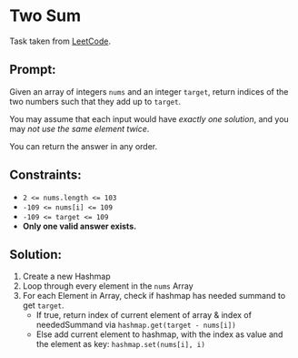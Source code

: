 # Two Sum

Task taken from [LeetCode](https://leetcode.com/problems/two-sum/).

## Prompt:

Given an array of integers `nums` and an integer `target`, return indices of the two numbers such that they add up to `target`.

You may assume that each input would have _exactly one solution_, and you may _not use the same element twice_.

You can return the answer in any order.

## Constraints:

-   `2 <= nums.length <= 103`
-   `-109 <= nums[i] <= 109`
-   `-109 <= target <= 109`
-   **Only one valid answer exists.**

## Solution:

1. Create a new Hashmap
2. Loop through every element in the `nums` Array
3. For each Element in Array, check if hashmap has needed summand to get `target`.
    - If true, return index of current element of array & index of neededSummand via `hashmap.get(target - nums[i])`
    - Else add current element to hashmap, with the index as value and the element as key: `hashmap.set(nums[i], i)`
